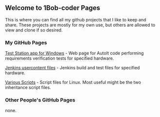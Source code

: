 ## Welcome to 1Bob-coder Pages

This is where you can find all my github projects that I like to keep and share.  These projects are mostly for my own use, but others are allowed to view and clone if so desired.

### My GitHub Pages

[Test Station app for Windows](https://1bob-coder.github.io/test-station) - Web page for AutoIt code performing requirements verification tests for specified hardware.

[Jenkins usercontent files](https://github.com/1Bob-coder/usercontent) - Jenkins build and test files for specified hardware.

[Various Scripts](https://github.com/1Bob-coder/scripts) - Script files for Linux.  Most useful might be the two inheritance script files.

### Other People's GitHub Pages

none.
